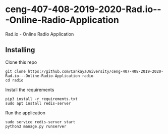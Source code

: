 # ceng-407-408-2019-2020-Rad.io---Online-Radio-Application
Rad.io - Online Radio Application


## Installing

Clone this repo
```
git clone https://github.com/CankayaUniversity/ceng-407-408-2019-2020-Rad.io---Online-Radio-Application radio
cd radio
```
Install the requirements
```
pip3 install -r requirements.txt
sudo apt install redis-server
```
Run the application
```
sudo service redis-server start
python3 manage.py runserver
```
